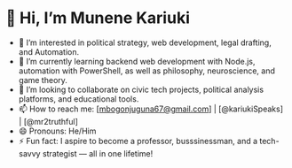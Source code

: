 # 👋 Hi, I’m Munene Kariuki

- 👀 I’m interested in political strategy, web development, legal drafting, and Automation.
- 🌱 I’m currently learning backend web development with Node.js,  automation with PowerShell, as well as philosophy, neuroscience, and game theory.
- 💞️ I’m looking to collaborate on civic tech projects, political analysis platforms, and educational tools.
- 📫 How to reach me: [mbogonjuguna67@gmail.com] | [@kariukiSpeaks] | [@mr2truthful]
- 😄 Pronouns: He/Him
- ⚡ Fun fact: I aspire to become a professor, busssinessman, and a tech-savvy strategist — all in one lifetime!
